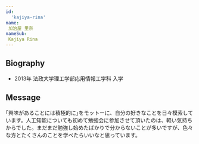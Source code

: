 ```yaml
---
id:
  'kajiya-rina'
name:
 加治屋 里奈
nameSub:
 Kajiya Rina
---
```


## Biography
- 2013年 法政大学理工学部応用情報工学科 入学

## Message
｢興味があることには積極的に｣をモットーに、自分の好きなことを日々模索しています。人工知能についても初めて勉強会に参加させて頂いたのは、軽い気持ちからでした。まだまだ勉強し始めたばかりで分からないことが多いですが、色々な方とたくさんのことを学べたらいいなと思っています。
